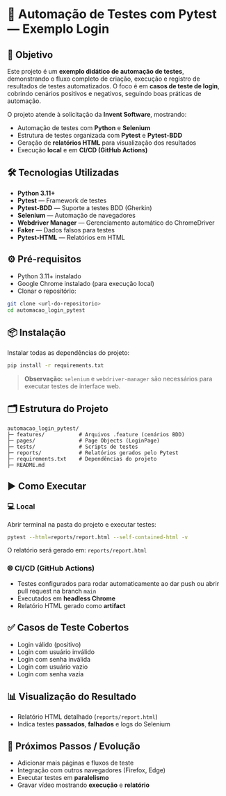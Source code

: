 # 🧪 Automação de Testes com Pytest — Exemplo Login

## 🎯 Objetivo

Este projeto é um **exemplo didático de automação de testes**, demonstrando o fluxo completo de criação, execução e registro de resultados de testes automatizados.
O foco é em **casos de teste de login**, cobrindo cenários positivos e negativos, seguindo boas práticas de automação.

O projeto atende à solicitação da **Invent Software**, mostrando:

* Automação de testes com **Python** e **Selenium**
* Estrutura de testes organizada com **Pytest** e **Pytest-BDD**
* Geração de **relatórios HTML** para visualização dos resultados
* Execução **local** e em **CI/CD (GitHub Actions)**

## 🛠 Tecnologias Utilizadas

* **Python 3.11+**
* **Pytest** — Framework de testes
* **Pytest-BDD** — Suporte a testes BDD (Gherkin)
* **Selenium** — Automação de navegadores
* **Webdriver Manager** — Gerenciamento automático do ChromeDriver
* **Faker** — Dados falsos para testes
* **Pytest-HTML** — Relatórios em HTML

## ⚙️ Pré-requisitos

* Python 3.11+ instalado
* Google Chrome instalado (para execução local)
* Clonar o repositório:

```bash
git clone <url-do-repositorio>
cd automacao_login_pytest
```

## 📦 Instalação

Instalar todas as dependências do projeto:

```bash
pip install -r requirements.txt
```

> **Observação:** `selenium` e `webdriver-manager` são necessários para executar testes de interface web.

## 🗂 Estrutura do Projeto

```
automacao_login_pytest/
├─ features/           # Arquivos .feature (cenários BDD)
├─ pages/              # Page Objects (LoginPage)
├─ tests/              # Scripts de testes
├─ reports/            # Relatórios gerados pelo Pytest
├─ requirements.txt    # Dependências do projeto
├─ README.md
```

## ▶️ Como Executar

### 💻 Local

Abrir terminal na pasta do projeto e executar testes:

```bash
pytest --html=reports/report.html --self-contained-html -v
```

O relatório será gerado em: `reports/report.html`

### 🌐 CI/CD (GitHub Actions)

* Testes configurados para rodar automaticamente ao dar push ou abrir pull request na branch `main`
* Executados em **headless Chrome**
* Relatório HTML gerado como **artifact**

## ✅ Casos de Teste Cobertos

* Login válido (positivo)
* Login com usuário inválido
* Login com senha inválida
* Login com usuário vazio
* Login com senha vazia

## 📊 Visualização do Resultado

* Relatório HTML detalhado (`reports/report.html`)
* Indica testes **passados**, **falhados** e logs do Selenium

## 🚀 Próximos Passos / Evolução

* Adicionar mais páginas e fluxos de teste
* Integração com outros navegadores (Firefox, Edge)
* Executar testes em **paralelismo**
* Gravar vídeo mostrando **execução** e **relatório**